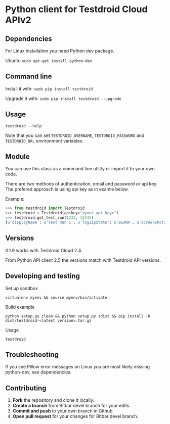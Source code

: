 
Python client for Testdroid Cloud APIv2
=======================================

Dependencies
-----

For Linux installation you need Python dev package.

Ubuntu
`sudo apt-get install python-dev`

Command line
-----

Install it with:
`sudo pip install testdroid`

Upgrade it with:
`sudo pip install testdroid --upgrade`

Usage
-----

`testdroid --help`

Note that you can set `TESTDROID_USERNAME`, `TESTDROID_PASSWORD` and `TESTDROID_URL` environment variables.


Module
-----

You can use this class as a command line utility or import it to your own code.

There are two methods of authentication, email and password or api key. The prefered approach is using api key as in examle below.

Example:

```python
>>> from testdroid import Testdroid
>>> testdroid = Testdroid(apikey="<your api key>")
>>> testdroid.get_test_run(1233, 12345)
{u'displayName': u'Test Run 1', u'logZipState': u'BLANK', u'screenshotZipState': u'BLANK', u'projectId': 12340, u'number': 1, u'successRatio': 0.814815, u'createTime': 1393595647000, u'executionRatio': 1.0, u'state': u'FINISHED', u'startedByDisplayName': u'John Doe', u'id': 10} 
```

Versions
--------

0.1.9 works with Testdroid Cloud 2.4.

From Python API client 2.5 the versions match with Testdroid API versions.

Developing and testing
----------------------

Set up sandbox

`virtualenv myenv && source myenv/bin/activate`

Build example

`python setup.py clean && python setup.py sdist && pip install -U dist/testdroid-<latest version>.tar.gz`

Usage

`testdroid`


Troubleshooting
-----

If you see Pillow error messages on Linux you are most likely missing python-dev, see dependencies.

Contributing
------------

1. **Fork** the repository and clone it locally. 
2. **Create a branch** from Bitbar devel branch for your edits.
3. **Commit and push** to your own branch in Github
4. **Open pull request** for your changes for Bitbar devel branch. 

